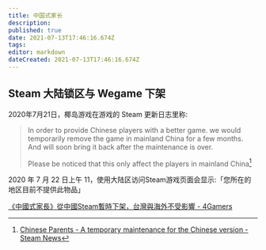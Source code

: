 ```yaml
---
title: 中国式家长
description: 
published: true
date: 2021-07-13T17:46:16.674Z
tags: 
editor: markdown
dateCreated: 2021-07-13T17:46:16.674Z
---
```


## Steam 大陆锁区与 Wegame 下架

2020年7月21日，椰岛游戏在游戏的 Steam 更新日志里称:

> In order to provide Chinese players with a better game. we would temporarily remove the game in mainland China for a few months. And will soon bring it back after the maintenance is over.
>
> Please be noticed that this only affect the players in mainland China[^stnt]

[^stnt]: [Chinese Parents - A temporary maintenance for the Chinese version - Steam News](https://web.archive.org/web/20210713094945/https://store.steampowered.com/news/app/736190/view/2715058689346104358)

2020 年 7 月 22 日上午 11，使用大陆区访问Steam游戏页面会显示:「您所在的地区目前不提供此物品」

[《中國式家長》從中國Steam暫時下架，台灣與海外不受影響 - 4Gamers](https://web.archive.org/web/20201010070152if_/https://www.4gamers.com.tw/news/detail/44043/chinese-parents-pull-from-steam-and-wegame)
